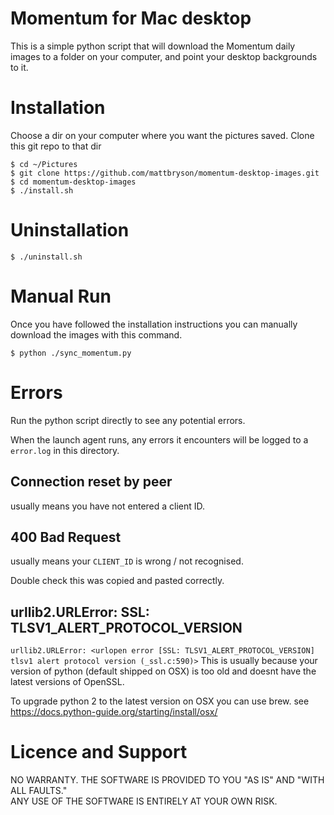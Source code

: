 # Momentum for Mac desktop
This is a simple python script that will download the Momentum daily images to a folder on your computer, and point your desktop backgrounds to it.

# Installation
Choose a dir on your computer where you want the pictures saved.
Clone this git repo to that dir

    $ cd ~/Pictures
    $ git clone https://github.com/mattbryson/momentum-desktop-images.git
    $ cd momentum-desktop-images
    $ ./install.sh

# Uninstallation

    $ ./uninstall.sh


# Manual Run
Once you have followed the installation instructions you can manually download the images with this command.

    $ python ./sync_momentum.py

# Errors
Run the python script directly to see any potential errors.

When the launch agent runs, any errors it encounters will be logged to a `error.log` in this directory.

## Connection reset by peer 
usually means you have not entered a client ID.

## 400 Bad Request 
usually means your `CLIENT_ID` is wrong / not recognised.

Double check this was copied and pasted correctly.

## urllib2.URLError: SSL: TLSV1_ALERT_PROTOCOL_VERSION
`urllib2.URLError: <urlopen error [SSL: TLSV1_ALERT_PROTOCOL_VERSION] tlsv1 alert protocol version (_ssl.c:590)>`
This is usually because your version of python (default shipped on OSX) is too old and doesnt have the latest versions of OpenSSL.

To upgrade python 2 to the latest version on OSX you can use brew.  see https://docs.python-guide.org/starting/install/osx/

# Licence and Support
NO WARRANTY. THE SOFTWARE IS PROVIDED TO YOU "AS IS" AND "WITH ALL FAULTS."  
ANY USE OF THE SOFTWARE IS ENTIRELY AT YOUR OWN RISK.
